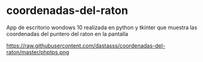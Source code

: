 # coordenadas-del-raton


App de escritorio wondows 10 realizada en python y tkinter  que muestra las coordenadas del puntero del raton en la pantalla


https://raw.githubusercontent.com/dastasss/coordenadas-del-raton/master/phptps.png
